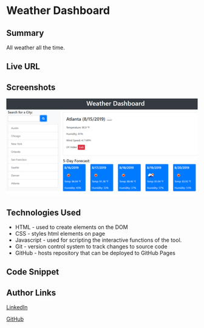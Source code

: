 # Weather Dashboard 

## Summary 
All weather all the time.  

## Live URL

## Screenshots 
![Site](./Assets/06-server-side-apis-homework-demo.png)

## Technologies Used
- HTML - used to create elements on the DOM
- CSS - styles html elements on page
- Javascript - used for scripting the interactive functions of the tool. 
- Git - version control system to track changes to source code
- GitHub - hosts repository that can be deployed to GitHub Pages

## Code Snippet


## Author Links
[LinkedIn](https://www.linkedin.com/in/randhunt/)

[GitHub](https://github.com/Rand-Hunt)

